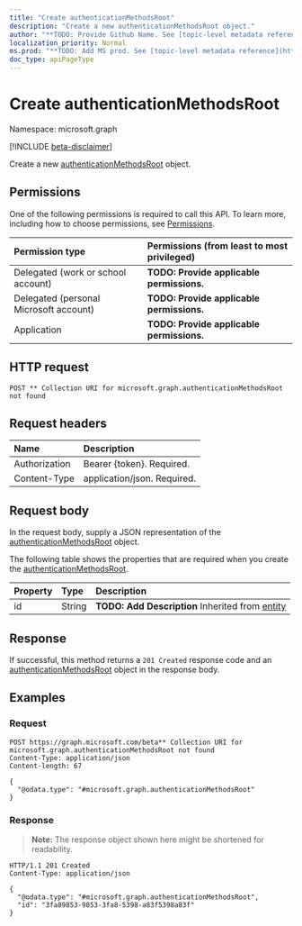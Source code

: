 ```yaml
---
title: "Create authenticationMethodsRoot"
description: "Create a new authenticationMethodsRoot object."
author: "**TODO: Provide Github Name. See [topic-level metadata reference](https://msgo.azurewebsites.net/add/document/guidelines/metadata.html#topic-level-metadata)**"
localization_priority: Normal
ms.prod: "**TODO: Add MS prod. See [topic-level metadata reference](https://msgo.azurewebsites.net/add/document/guidelines/metadata.html#topic-level-metadata)**"
doc_type: apiPageType
---
```


# Create authenticationMethodsRoot
Namespace: microsoft.graph

[!INCLUDE [beta-disclaimer](../../includes/beta-disclaimer.md)]

Create a new [authenticationMethodsRoot](../resources/authenticationmethodsroot.md) object.

## Permissions
One of the following permissions is required to call this API. To learn more, including how to choose permissions, see [Permissions](/graph/permissions-reference).

|Permission type|Permissions (from least to most privileged)|
|:---|:---|
|Delegated (work or school account)|**TODO: Provide applicable permissions.**|
|Delegated (personal Microsoft account)|**TODO: Provide applicable permissions.**|
|Application|**TODO: Provide applicable permissions.**|

## HTTP request

<!-- {
  "blockType": "ignored"
}
-->
``` http
POST ** Collection URI for microsoft.graph.authenticationMethodsRoot not found
```

## Request headers
|Name|Description|
|:---|:---|
|Authorization|Bearer {token}. Required.|
|Content-Type|application/json. Required.|

## Request body
In the request body, supply a JSON representation of the [authenticationMethodsRoot](../resources/authenticationmethodsroot.md) object.

The following table shows the properties that are required when you create the [authenticationMethodsRoot](../resources/authenticationmethodsroot.md).

|Property|Type|Description|
|:---|:---|:---|
|id|String|**TODO: Add Description** Inherited from [entity](../resources/entity.md)|



## Response

If successful, this method returns a `201 Created` response code and an [authenticationMethodsRoot](../resources/authenticationmethodsroot.md) object in the response body.

## Examples

### Request
<!-- {
  "blockType": "request",
  "name": "create_authenticationmethodsroot_from_"
}
-->
``` http
POST https://graph.microsoft.com/beta** Collection URI for microsoft.graph.authenticationMethodsRoot not found
Content-Type: application/json
Content-length: 67

{
  "@odata.type": "#microsoft.graph.authenticationMethodsRoot"
}
```


### Response
>**Note:** The response object shown here might be shortened for readability.
<!-- {
  "blockType": "response",
  "truncated": true,
  "@odata.type": "microsoft.graph.authenticationMethodsRoot"
}
-->
``` http
HTTP/1.1 201 Created
Content-Type: application/json

{
  "@odata.type": "#microsoft.graph.authenticationMethodsRoot",
  "id": "3fa89853-9853-3fa8-5398-a83f5398a83f"
}
```

